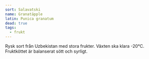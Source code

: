 ```yaml
---
sort: Salavatski
name: Granatäpple
latin: Punica granatum
dead: true
tags:
  - frukt
---
```


Rysk sort från Uzbekistan med stora frukter. Växten ska klara -20°C. Fruktköttet är balanserat sött och syrligt.
